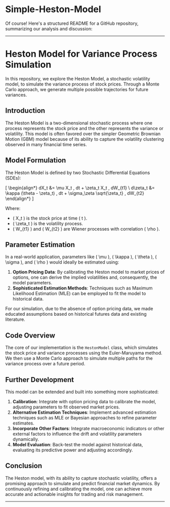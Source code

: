 # Simple-Heston-Model

Of course! Here's a structured README for a GitHub repository, summarizing our analysis and discussion:

---

# Heston Model for Variance Process Simulation

In this repository, we explore the Heston Model, a stochastic volatility model, to simulate the variance process of stock prices. Through a Monte Carlo approach, we generate multiple possible trajectories for future variances.

## Introduction

The Heston Model is a two-dimensional stochastic process where one process represents the stock price and the other represents the variance or volatility. This model is often favored over the simpler Geometric Brownian Motion (GBM) model because of its ability to capture the volatility clustering observed in many financial time series.

## Model Formulation

The Heston Model is defined by two Stochastic Differential Equations (SDEs):

\[
\begin{align*}
dX_t &= \mu X_t \, dt + \zeta_t X_t \, dW_{t1} \\
d\zeta_t &= \kappa (\theta - \zeta_t) \, dt + \sigma_\zeta \sqrt{\zeta_t} \, dW_{t2}
\end{align*}
\]

Where:
- \( X_t \) is the stock price at time \( t \).
- \( \zeta_t \) is the volatility process.
- \( W_{t1} \) and \( W_{t2} \) are Wiener processes with correlation \( \rho \).

## Parameter Estimation

In a real-world application, parameters like \( \mu \), \( \kappa \), \( \theta \), \( \sigma \), and \( \rho \) would ideally be estimated using:

1. **Option Pricing Data**: By calibrating the Heston model to market prices of options, one can derive the implied volatilities and, consequently, the model parameters.
2. **Sophisticated Estimation Methods**: Techniques such as Maximum Likelihood Estimation (MLE) can be employed to fit the model to historical data.

For our simulation, due to the absence of option pricing data, we made educated assumptions based on historical futures data and existing literature.

## Code Overview

The core of our implementation is the `HestonModel` class, which simulates the stock price and variance processes using the Euler-Maruyama method. We then use a Monte Carlo approach to simulate multiple paths for the variance process over a future period.

## Further Development

This model can be extended and built into something more sophisticated:

1. **Calibration**: Integrate with option pricing data to calibrate the model, adjusting parameters to fit observed market prices.
2. **Alternative Estimation Techniques**: Implement advanced estimation techniques such as MLE or Bayesian approaches to refine parameter estimates.
3. **Incorporate Other Factors**: Integrate macroeconomic indicators or other external factors to influence the drift and volatility parameters dynamically.
4. **Model Evaluation**: Back-test the model against historical data, evaluating its predictive power and adjusting accordingly.

## Conclusion

The Heston model, with its ability to capture stochastic volatility, offers a promising approach to simulate and predict financial market dynamics. By continuously refining and calibrating the model, one can achieve more accurate and actionable insights for trading and risk management.

---

